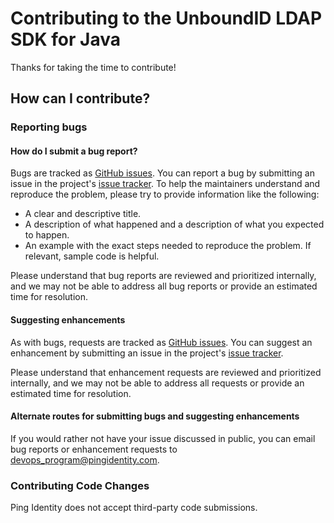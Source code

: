 # Contributing to the UnboundID LDAP SDK for Java

Thanks for taking the time to contribute!

## How can I contribute?

### Reporting bugs

#### How do I submit a bug report?

Bugs are tracked as [GitHub issues](https://guides.github.com/features/issues/). You can report a bug by submitting an issue in the project's [issue tracker](https://github.com/pingidentity/docker-builds/issues). To help the maintainers understand and reproduce the problem, please try to provide information like the following:

* A clear and descriptive title.
* A description of what happened and a description of what you expected to happen.
* An example with the exact steps needed to reproduce the problem. If relevant, sample code is helpful.

Please understand that bug reports are reviewed and prioritized internally, and we may not be able to address all bug reports or provide an estimated time for resolution.

#### Suggesting enhancements

As with bugs, requests are tracked as [GitHub issues](https://guides.github.com/features/issues/). You can suggest an enhancement by submitting an issue in the project's [issue tracker](https://github.com/pingidentity/docker-builds/issues).

Please understand that enhancement requests are reviewed and prioritized internally, and we may not be able to address all requests or provide an estimated time for resolution.

#### Alternate routes for submitting bugs and suggesting enhancements

If you would rather not have your issue discussed in public, you can email bug reports or enhancement requests to [devops_program@pingidentity.com](mailto:devops_program@pingidentity.com).

### Contributing Code Changes

Ping Identity does not accept third-party code submissions.